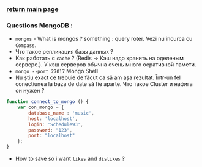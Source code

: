 ### [return main page](../README.md)

### Questions MongoDB :
* `mongos` - What is mongos ? something : query roter. Vezi nu încurca cu `Compass`.
* Что такое репликация базы данных ?
* Как работать с `cache` ? (Redis -> Кэш надо хранить на оделеным сервере.). У кэш серверов обычна очень много оеративной памети. 
* `mongo --port 27017` Mongo Shell
* Nu știu exact ce trebuie de făcut ca să am așa rezultat. Într-un fel conectiunea la baza de date să fie aparte.
Что такое Cluster и нафига он нужен ?

```js
function connect_to_mongo () {
	var con_mongo = {
		database_name : 'music',
		host: 'localhost',
		login: 'Schedule93',
		password: "123",
		port: "localhost"
	};
}
```

* How to save so i want `likes` and `dislikes` ?
